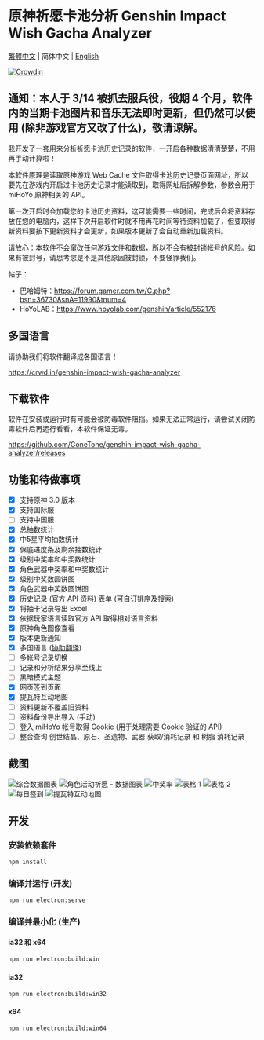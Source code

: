 # 原神祈愿卡池分析 Genshin Impact Wish Gacha Analyzer

[繁體中文](README.md) | 简体中文 | [English](README_EN.md)

[![Crowdin](https://badges.crowdin.net/genshin-impact-wish-gacha-analyzer/localized.svg)](https://crowdin.com/project/genshin-impact-wish-gacha-analyzer)

## 通知：本人于 3/14 被抓去服兵役，役期 4 个月，软件内的当期卡池图片和音乐无法即时更新，但仍然可以使用 (除非游戏官方又改了什么)，敬请谅解。

我开发了一套用来分析祈愿卡池历史记录的软件，一开启各种数据清清楚楚，不用再手动计算啦！

本软件原理是读取原神游戏 Web Cache 文件取得卡池历史记录页面网址，所以要先在游戏内开启过卡池历史记录才能读取到，取得网址后拆解参数，参数会用于 miHoYo 原神相关的 API。

第一次开启时会加载您的卡池历史资料，这可能需要一些时间，完成后会将资料存放在您的电脑内，这样下次开启软件时就不用再花时间等待资料加载了，但要取得新资料要按下更新资料才会更新，如果版本更新了会自动重新加载资料。

请放心：本软件不会窜改任何游戏文件和数据，所以不会有被封锁帐号的风险。如果有被封号，请思考您是不是其他原因被封锁，不要怪罪我们。

帖子：
- 巴哈姆特：<https://forum.gamer.com.tw/C.php?bsn=36730&snA=11990&tnum=4>
- HoYoLAB：<https://www.hoyolab.com/genshin/article/552176>

## 多国语言

请协助我们将软件翻译成各国语言！

<https://crwd.in/genshin-impact-wish-gacha-analyzer>

## 下载软件

软件在安装或运行时有可能会被防毒软件阻挡。如果无法正常运行，请尝试关闭防毒软件后再运行看看，本软件保证无毒。

<https://github.com/GoneTone/genshin-impact-wish-gacha-analyzer/releases>

## 功能和待做事项

- [x] 支持原神 3.0 版本
- [x] 支持国际服
- [ ] 支持中国服
- [x] 总抽数统计
- [x] 中5星平均抽数统计
- [x] 保底进度条及剩余抽数统计
- [x] 级别中奖率和中奖数统计
- [x] 角色武器中奖率和中奖数统计
- [x] 级别中奖数圆饼图
- [x] 角色武器中奖数圆饼图
- [x] 历史记录 (官方 API 资料) 表单 (可自订排序及搜索)
- [x] 将抽卡记录导出 Excel
- [x] 依据玩家语言读取官方 API 取得相对语言资料
- [x] 原神角色图像查看
- [x] 版本更新通知
- [x] 多国语言 ([协助翻译](https://crwd.in/genshin-impact-wish-gacha-analyzer))
- [ ] 多帐号记录切换
- [ ] 记录和分析结果分享至线上
- [ ] 黑暗模式主题
- [X] 网页签到页面
- [X] 提瓦特互动地图
- [ ] 资料更新不覆盖旧资料
- [ ] 资料备份导出导入 (手动)
- [ ] 登入 miHoYo 帐号取得 Cookie (用于处理需要 Cookie 验证的 API)
- [ ] 整合查询 创世结晶、原石、圣遗物、武器 获取/消耗记录 和 树脂 消耗记录

## 截图

![综合数据图表](docs/images/zh-CN/1.png)
![角色活动祈愿 - 数据图表](docs/images/zh-CN/2.png)
![中奖率](docs/images/zh-CN/3.png)
![表格 1](docs/images/zh-CN/4.png)
![表格 2](docs/images/zh-CN/5.png)
![每日签到](docs/images/zh-CN/6.png)
![提瓦特互动地图](docs/images/zh-CN/7.png)

## 开发

### 安装依赖套件

```bash
npm install
```

### 编译并运行 (开发)

```bash
npm run electron:serve
```

### 编译并最小化 (生产)

#### ia32 和 x64

```bash
npm run electron:build:win
```

#### ia32

```bash
npm run electron:build:win32
```

#### x64

```bash
npm run electron:build:win64
```
